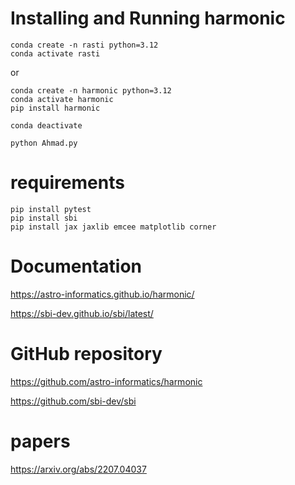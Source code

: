 # Installing and Running harmonic
```
conda create -n rasti python=3.12
conda activate rasti
```
or

```
conda create -n harmonic python=3.12
conda activate harmonic
pip install harmonic
```
```
conda deactivate
```
```
python Ahmad.py
```

# requirements
```
pip install pytest
pip install sbi
pip install jax jaxlib emcee matplotlib corner
```
# Documentation
https://astro-informatics.github.io/harmonic/

https://sbi-dev.github.io/sbi/latest/
# GitHub repository
https://github.com/astro-informatics/harmonic

https://github.com/sbi-dev/sbi
# papers
https://arxiv.org/abs/2207.04037


